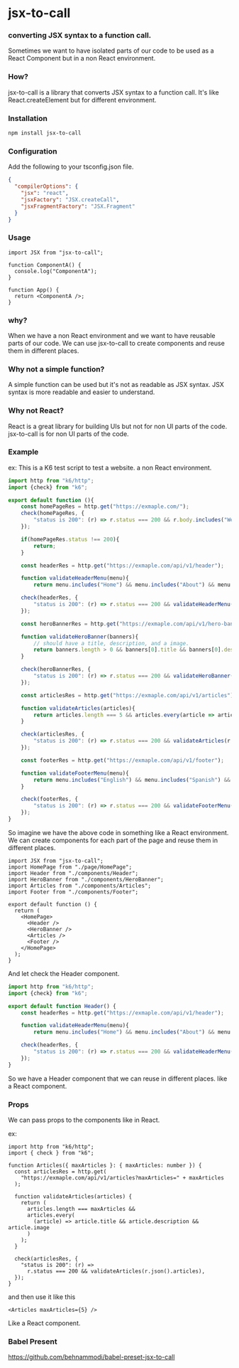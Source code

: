 # jsx-to-call

### converting JSX syntax to a function call.

Sometimes we want to have isolated parts of our code to be used as a React Component but in a non React environment.

### How?

jsx-to-call is a library that converts JSX syntax to a function call. It's like React.createElement but for different environment.

### Installation

```bash
npm install jsx-to-call
```

### Configuration

Add the following to your tsconfig.json file.

```json
{
  "compilerOptions": {
    "jsx": "react",
    "jsxFactory": "JSX.createCall",
    "jsxFragmentFactory": "JSX.Fragment"
  }
}
```

### Usage

```tsx
import JSX from "jsx-to-call";

function ComponentA() {
  console.log("ComponentA");
}

function App() {
  return <ComponentA />;
}
```

### why?

When we have a non React environment and we want to have reusable parts of our code. We can use jsx-to-call to create components and reuse them in different places.

### Why not a simple function?

A simple function can be used but it's not as readable as JSX syntax. JSX syntax is more readable and easier to understand.

### Why not React?

React is a great library for building UIs but not for non UI parts of the code. jsx-to-call is for non UI parts of the code.

### Example

ex:
This is a K6 test script to test a website. a non React environment.

```ts
import http from "k6/http";
import {check} from "k6";

export default function (){
    const homePageRes = http.get("https://exmaple.com/");
    check(homePageRes, {
        "status is 200": (r) => r.status === 200 && r.body.includes("Welcome to Example")
    });

    if(homePageRes.status !== 200){
        return;
    }

    const headerRes = http.get("https://exmaple.com/api/v1/header");

    function validateHeaderMenu(menu){
        return menu.includes("Home") && menu.includes("About") && menu.includes("Contact");

    check(headerRes, {
        "status is 200": (r) => r.status === 200 && validateHeaderMenu(r.json().menu)
    });

    const heroBannerRes = http.get("https://exmaple.com/api/v1/hero-banner");

    function validateHeroBanner(banners){
        // should have a title, description, and a image.
        return banners.length > 0 && banners[0].title && banners[0].description && banners[0].image;
    }

    check(heroBannerRes, {
        "status is 200": (r) => r.status === 200 && validateHeroBanner(r.json().banners)
    });

    const articlesRes = http.get("https://exmaple.com/api/v1/articles");

    function validateArticles(articles){
        return articles.length === 5 && articles.every(article => article.title && article.description && article.image);
    }

    check(articlesRes, {
        "status is 200": (r) => r.status === 200 && validateArticles(r.json().articles)
    });

    const footerRes = http.get("https://exmaple.com/api/v1/footer");

    function validateFooterMenu(menu){
        return menu.includes("English") && menu.includes("Spanish") && menu.includes("French") && menu.includes("Facebook") && menu.includes("Twitter") && menu.includes("Instagram");
    }

    check(footerRes, {
        "status is 200": (r) => r.status === 200 && validateFooterMenu(r.json().menu)
    });
}
```

So imagine we have the above code in something like a React environment. We can create components for each part of the page and reuse them in different places.

```tsx
import JSX from "jsx-to-call";
import HomePage from "./page/HomePage";
import Header from "./components/Header";
import HeroBanner from "./components/HeroBanner";
import Articles from "./components/Articles";
import Footer from "./components/Footer";

export default function () {
  return (
    <HomePage>
      <Header />
      <HeroBanner />
      <Articles />
      <Footer />
    </HomePage>
  );
}
```

And let check the Header component.

```ts
import http from "k6/http";
import {check} from "k6";

export default function Header() {
    const headerRes = http.get("https://exmaple.com/api/v1/header");

    function validateHeaderMenu(menu){
        return menu.includes("Home") && menu.includes("About") && menu.includes("Contact");

    check(headerRes, {
        "status is 200": (r) => r.status === 200 && validateHeaderMenu(r.json().menu)
    });
}
```

So we have a Header component that we can reuse in different places. like a React component.

### Props

We can pass props to the components like in React.

ex:

```tsx
import http from "k6/http";
import { check } from "k6";

function Articles({ maxArticles }: { maxArticles: number }) {
  const articlesRes = http.get(
    "https://exmaple.com/api/v1/articles?maxArticles=" + maxArticles
  );

  function validateArticles(articles) {
    return (
      articles.length === maxArticles &&
      articles.every(
        (article) => article.title && article.description && article.image
      )
    );
  }

  check(articlesRes, {
    "status is 200": (r) =>
      r.status === 200 && validateArticles(r.json().articles),
  });
}
```

and then use it like this

```tsx
<Articles maxArticles={5} />
```

Like a React component.

### Babel Present

https://github.com/behnammodi/babel-preset-jsx-to-call
